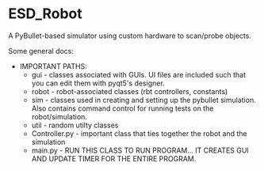 # ESD_Robot

A PyBullet-based simulator using custom hardware to scan/probe objects.

Some general docs:
  * IMPORTANT PATHS:
      * gui - classes associated with GUIs. UI files are included such that you can edit them with pyqt5's designer.
      * robot - robot-associated classes (rbt controllers, constants)
      * sim - classes used in creating and setting up the pybullet simulation. Also contains command control for running tests on the robot/simulation.
      * util - random utilty classes
      * Controller.py - important class that ties together the robot and the simulation
      * main.py - RUN THIS CLASS TO RUN PROGRAM... IT CREATES GUI AND UPDATE TIMER FOR THE ENTIRE PROGRAM. 
